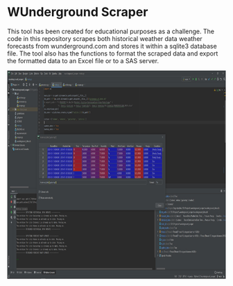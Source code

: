# WUnderground Scraper

This tool has been created for educational purposes as a challenge. The code in this repository
scrapes both historical weather data weather forecasts from wunderground.com and stores it within a sqlite3 database file.
The tool also has the functions to format the scraped data and export the formatted data to an Excel file or to a SAS server.

<img src="assets/example.jpg" width=720 height=480>
